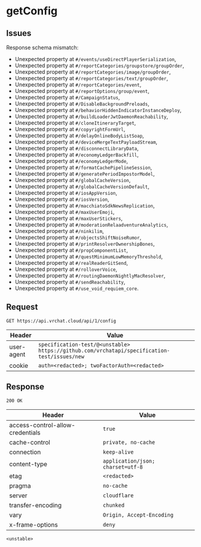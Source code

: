 # getConfig

## Issues
Response schema mismatch:
* Unexpected property at ``#/events/useDirectPlayerSerialization``,
* Unexpected property at ``#/reportCategories/groupstore/groupOrder``,
* Unexpected property at ``#/reportCategories/image/groupOrder``,
* Unexpected property at ``#/reportCategories/text/groupOrder``,
* Unexpected property at ``#/reportCategories/event``,
* Unexpected property at ``#/reportOptions/group/event``,
* Unexpected property at ``#/CampaignStatus``,
* Unexpected property at ``#/DisableBackgroundPreloads``,
* Unexpected property at ``#/behaviorHiddenIndicatorInstanceDeploy``,
* Unexpected property at ``#/buildLoaderJwtDaemonReachability``,
* Unexpected property at ``#/cloneItineraryTarget``,
* Unexpected property at ``#/copyrightFormUrl``,
* Unexpected property at ``#/delayOnlineBodyListSoap``,
* Unexpected property at ``#/deviceMergeTextPayloadStream``,
* Unexpected property at ``#/disconnectLibraryData``,
* Unexpected property at ``#/economyLedgerBackfill``,
* Unexpected property at ``#/economyLedgerMode``,
* Unexpected property at ``#/formatCachePipelineSession``,
* Unexpected property at ``#/generatePeriodImpostorModel``,
* Unexpected property at ``#/globalCacheVersion``,
* Unexpected property at ``#/globalCacheVersionDefault``,
* Unexpected property at ``#/iosAppVersion``,
* Unexpected property at ``#/iosVersion``,
* Unexpected property at ``#/macchiatoSdkNewsReplication``,
* Unexpected property at ``#/maxUserEmoji``,
* Unexpected property at ``#/maxUserStickers``,
* Unexpected property at ``#/moderationRelaadventureAnalytics``,
* Unexpected property at ``#/ninkilim``,
* Unexpected property at ``#/objectsShiftNoiseRumor``,
* Unexpected property at ``#/printResolverOwnershipBones``,
* Unexpected property at ``#/propComponentList``,
* Unexpected property at ``#/questMinimumLowMemoryThreshold``,
* Unexpected property at ``#/realReaderGitSend``,
* Unexpected property at ``#/rolloverVoice``,
* Unexpected property at ``#/routingDaemonNightlyMacResolver``,
* Unexpected property at ``#/sendReachability``,
* Unexpected property at ``#/use_void_requiem_core``.
## Request
`GET https://api.vrchat.cloud/api/1/config`

| Header | Value |
| ------ | ----- |
| user-agent | `specification-test/@<unstable> https://github.com/vrchatapi/specification-test/issues/new` |
| cookie | `auth=<redacted>; twoFactorAuth=<redacted>` |


## Response
`200 OK`

| Header | Value |
| ------ | ----- |
| access-control-allow-credentials | `true` |
| cache-control | `private, no-cache` |
| connection | `keep-alive` |
| content-type | `application/json; charset=utf-8` |
| etag | `<redacted>` |
| pragma | `no-cache` |
| server | `cloudflare` |
| transfer-encoding | `chunked` |
| vary | `Origin, Accept-Encoding` |
| x-frame-options | `deny` |

```jsonc
<unstable>
```
